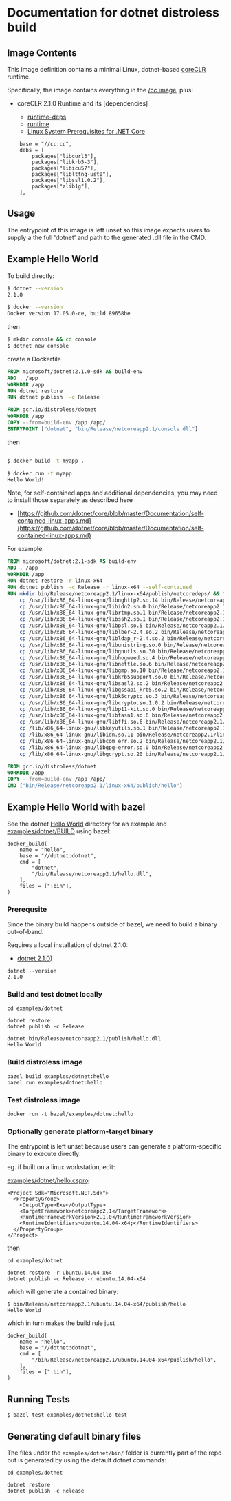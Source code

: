 # Documentation for dotnet distroless build

## Image Contents

This image definition contains a minimal Linux, dotnet-based [coreCLR](https://github.com/dotnet/core) runtime.

Specifically, the image contains everything in the [/cc image](../../cc/README.md), plus:

- coreCLR 2.1.0 Runtime and its [dependencies]

  * [runtime-deps](https://github.com/dotnet/dotnet-docker/blob/master/2.1/runtime-deps/stretch-slim/amd64/Dockerfile)
  * [runtime](https://github.com/dotnet/dotnet-docker/blob/master/2.1/runtime/stretch-slim/amd64/Dockerfile)
  * [Linux System Prerequisites for .NET Core](https://github.com/dotnet/core/blob/master/Documentation/linux-prereqs.md)

```
    base = "//cc:cc",
    debs = [
        packages["libcurl3"],
        packages["libkrb5-3"],
        packages["libicu57"],
        packages["liblttng-ust0"],
        packages["libssl1.0.2"],
        packages["zlib1g"],
    ],
```

## Usage

The entrypoint of this image is left unset so this image expects users to supply a the full 'dotnet' and path to the generated .dll file in the CMD.


## Example Hello World

To build directly:

```bash
$ dotnet --version
2.1.0

$ docker --version
Docker version 17.05.0-ce, build 89658be
```

then

```bash
$ mkdir console && cd console
$ dotnet new console
```

create a Dockerfile

```dockerfile
FROM microsoft/dotnet:2.1.0-sdk AS build-env
ADD . /app
WORKDIR /app
RUN dotnet restore
RUN dotnet publish  -c Release

FROM gcr.io/distroless/dotnet
WORKDIR /app
COPY --from=build-env /app /app/
ENTRYPOINT ["dotnet", "bin/Release/netcoreapp2.1/console.dll"]
```

then
```bash

$ docker build -t myapp .

$ docker run -t myapp
Hello World!
```

Note, for self-contained apps and additional dependencies, you may need to install those separately as described here

- [https://github.com/dotnet/core/blob/master/Documentation/self-contained-linux-apps.md](https://github.com/dotnet/core/blob/master/Documentation/self-contained-linux-apps.md)

For example:

```dockerfile
FROM microsoft/dotnet:2.1-sdk AS build-env
ADD . /app
WORKDIR /app
RUN dotnet restore -r linux-x64
RUN dotnet publish  -c Release -r linux-x64 --self-contained
RUN mkdir bin/Release/netcoreapp2.1/linux-x64/publish/netcoredeps/ && \
    cp /usr/lib/x86_64-linux-gnu/libnghttp2.so.14 bin/Release/netcoreapp2.1/linux-x64/publish/netcoredeps/ && \
    cp /usr/lib/x86_64-linux-gnu/libidn2.so.0 bin/Release/netcoreapp2.1/linux-x64/publish/netcoredeps/ && \
    cp /usr/lib/x86_64-linux-gnu/librtmp.so.1 bin/Release/netcoreapp2.1/linux-x64/publish/netcoredeps/ && \
    cp /usr/lib/x86_64-linux-gnu/libssh2.so.1 bin/Release/netcoreapp2.1/linux-x64/publish/netcoredeps/ && \
    cp /usr/lib/x86_64-linux-gnu/libpsl.so.5 bin/Release/netcoreapp2.1/linux-x64/publish/netcoredeps/ && \
    cp /usr/lib/x86_64-linux-gnu/liblber-2.4.so.2 bin/Release/netcoreapp2.1/linux-x64/publish/netcoredeps/ && \
    cp /usr/lib/x86_64-linux-gnu/libldap_r-2.4.so.2 bin/Release/netcoreapp2.1/linux-x64/publish/netcoredeps/ && \
    cp /usr/lib/x86_64-linux-gnu/libunistring.so.0 bin/Release/netcoreapp2.1/linux-x64/publish/netcoredeps/ && \
    cp /usr/lib/x86_64-linux-gnu/libgnutls.so.30 bin/Release/netcoreapp2.1/linux-x64/publish/netcoredeps/ && \
    cp /usr/lib/x86_64-linux-gnu/libhogweed.so.4 bin/Release/netcoreapp2.1/linux-x64/publish/netcoredeps/ && \
    cp /usr/lib/x86_64-linux-gnu/libnettle.so.6 bin/Release/netcoreapp2.1/linux-x64/publish/netcoredeps/ && \
    cp /usr/lib/x86_64-linux-gnu/libgmp.so.10 bin/Release/netcoreapp2.1/linux-x64/publish/netcoredeps/ && \
    cp /usr/lib/x86_64-linux-gnu/libkrb5support.so.0 bin/Release/netcoreapp2.1/linux-x64/publish/netcoredeps/ && \
    cp /usr/lib/x86_64-linux-gnu/libsasl2.so.2 bin/Release/netcoreapp2.1/linux-x64/publish/netcoredeps/ && \
    cp /usr/lib/x86_64-linux-gnu/libgssapi_krb5.so.2 bin/Release/netcoreapp2.1/linux-x64/publish/netcoredeps/ && \
    cp /usr/lib/x86_64-linux-gnu/libk5crypto.so.3 bin/Release/netcoreapp2.1/linux-x64/publish/netcoredeps/ && \
    cp /usr/lib/x86_64-linux-gnu/libcrypto.so.1.0.2 bin/Release/netcoreapp2.1/linux-x64/publish/netcoredeps/ && \
    cp /usr/lib/x86_64-linux-gnu/libp11-kit.so.0 bin/Release/netcoreapp2.1/linux-x64/publish/netcoredeps/ && \
    cp /usr/lib/x86_64-linux-gnu/libtasn1.so.6 bin/Release/netcoreapp2.1/linux-x64/publish/netcoredeps/ && \
    cp /usr/lib/x86_64-linux-gnu/libffi.so.6 bin/Release/netcoreapp2.1/linux-x64/publish/netcoredeps/ && \
    cp /lib/x86_64-linux-gnu/libkeyutils.so.1 bin/Release/netcoreapp2.1/linux-x64/publish/netcoredeps/ && \
    cp /lib/x86_64-linux-gnu/libidn.so.11 bin/Release/netcoreapp2.1/linux-x64/publish/netcoredeps/ && \
    cp /lib/x86_64-linux-gnu/libcom_err.so.2 bin/Release/netcoreapp2.1/linux-x64/publish/netcoredeps/ && \
    cp /lib/x86_64-linux-gnu/libgpg-error.so.0 bin/Release/netcoreapp2.1/linux-x64/publish/netcoredeps/ && \
    cp /lib/x86_64-linux-gnu/libgcrypt.so.20 bin/Release/netcoreapp2.1/linux-x64/publish/netcoredeps/

FROM gcr.io/distroless/dotnet
WORKDIR /app
COPY --from=build-env /app /app/
CMD ["bin/Release/netcoreapp2.1/linux-x64/publish/hello"]
```

## Example Hello World with bazel

See the dotnet [Hello World](../../examples/dotnet/) directory for an example and [examples/dotnet/BUILD](../../examples/dotnet/BUILD) using bazel:

```
docker_build(
    name = "hello",
    base = "//dotnet:dotnet",
    cmd = [
        "dotnet",
        "/bin/Release/netcoreapp2.1/hello.dll",
    ],
    files = [":bin"],
)
```

### Prerequsite

Since the binary build happens outside of bazel, we need to build a binary out-of-band.

Requires a local installation of dotnet 2.1.0:

- [dotnet 2.1.0](https://download.microsoft.com/download/1/B/4/1B4DE605-8378-47A5-B01B-2C79D6C55519/dotnet-sdk-2.0.0-linux-x64.tar.gz))


```
dotnet --version
2.1.0
```

### Build and test dotnet locally

```
cd examples/dotnet

dotnet restore
dotnet publish -c Release
```

```
dotnet bin/Release/netcoreapp2.1/publish/hello.dll
Hello World
```


### Build distroless image

```
bazel build examples/dotnet:hello
bazel run examples/dotnet:hello
```

### Test distroless image

```
docker run -t bazel/examples/dotnet:hello
```

### Optionally generate platform-target binary

The entrypoint is left unset because users can generate a platform-specific binary to execute directly:

eg. if built on a linux workstation, edit:

[examples/dotnet/hello.csproj](../../examples/dotnet/hello.csproj)

```
<Project Sdk="Microsoft.NET.Sdk">
  <PropertyGroup>
    <OutputType>Exe</OutputType>
    <TargetFramework>netcoreapp2.1</TargetFramework>
    <RuntimeFrameworkVersion>2.1.0</RuntimeFrameworkVersion>
    <RuntimeIdentifiers>ubuntu.14.04-x64;</RuntimeIdentifiers>    
  </PropertyGroup>
</Project>
```

then

```
cd examples/dotnet

dotnet restore -r ubuntu.14.04-x64
dotnet publish -c Release -r ubuntu.14.04-x64
```

which will generate a contained binary:

```
$ bin/Release/netcoreapp2.1/ubuntu.14.04-x64/publish/hello
Hello World
```

which in turn makes the build rule just

```
docker_build(
    name = "hello",
    base = "//dotnet:dotnet",
    cmd = [
        "/bin/Release/netcoreapp2.1/ubuntu.14.04-x64/publish/hello",
    ],
    files = [":bin"],
)
```

## Running Tests

```
$ bazel test examples/dotnet:hello_test
```


## Generating default binary files

The files under the ```examples/dotnet/bin/``` folder is currently part of the repo but is generated by using the default dotnet commands:

```
cd examples/dotnet

dotnet restore
dotnet publish -c Release
```
